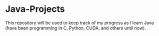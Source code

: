 # Java-Projects
This repository will be used to keep track of my progress as I learn Java (have been programming in C, Python, CUDA, and others until now).  
